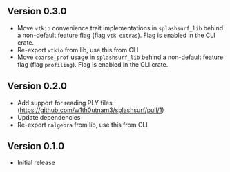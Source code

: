 ## Version 0.3.0

 - Move `vtkio` convenience trait implementations in `splashsurf_lib` behind a non-default feature flag (flag `vtk-extras`). Flag is enabled in the CLI crate.
 - Re-export `vtkio` from lib, use this from CLI 
 - Move `coarse_prof` usage in `splashsurf_lib` behind a non-default feature flag (flag `profiling`). Flag is enabled in the CLI crate.

## Version 0.2.0

 - Add support for reading PLY files (https://github.com/w1th0utnam3/splashsurf/pull/1)
 - Update dependencies
 - Re-export `nalgebra` from lib, use this from CLI

## Version 0.1.0

 - Initial release
